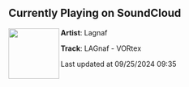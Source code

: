 ## Currently Playing on SoundCloud

[<img align="left" width="100" src="https://i1.sndcdn.com/artworks-ABPdHJzmiMLqaSXG-B6asKw-t500x500.jpg">](https://soundcloud.com/noiseprn/lagnaf-vortex)

**Artist**: Lagnaf 

**Track**: LAGnaf - VORtex

Last updated at 09/25/2024 09:35
